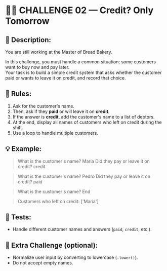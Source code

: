 # 🧙‍♂️ CHALLENGE 02 — Credit? Only Tomorrow

## 🎯 Description:
You are still working at the Master of Bread Bakery.

In this challenge, you must handle a common situation: some customers want to buy now and pay later.  
Your task is to build a simple credit system that asks whether the customer paid or wants to leave it on credit, and record that choice.

## 📌 Rules:
1. Ask for the customer's name.
2. Then, ask if they **paid** or will leave it on **credit**.
3. If the answer is **credit**, add the customer's name to a list of debtors.
4. At the end, display all names of customers who left on credit during the shift.
5. Use a loop to handle multiple customers.

## 💡 Example:
> What is the customer's name? Maria
> Did they pay or leave it on credit? credit

> What is the customer's name? Pedro
> Did they pay or leave it on credit? paid

> What is the customer's name? End

> Customers who left on credit: ['Maria']

## 🧪 Tests:
- Handle different customer names and answers (`paid`, `credit`, etc.).

## 🧪 Extra Challenge (optional):
- Normalize user input by converting to lowercase (`.lower()`).
- Do not accept empty names.